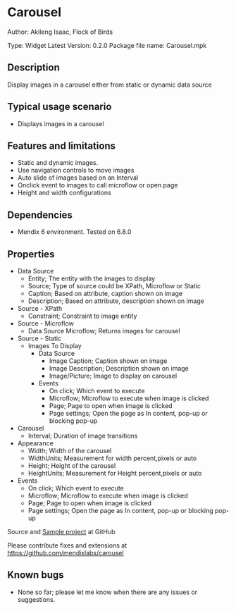 # Carousel
Author: Akileng Isaac, Flock of Birds

Type: Widget
Latest Version: 0.2.0
Package file name: Carousel.mpk

## Description

Display images in a carousel either from static or dynamic data source

## Typical usage scenario

* Displays images in a carousel

## Features and limitations

* Static and dynamic images.
* Use navigation controls to move images
* Auto slide of images based on an Interval
* Onclick event to images to call microflow or open page
* Height and width configurations

## Dependencies

* Mendix 6 environment. Tested on 6.8.0

## Properties
* Data Source
  * Entity; The entity with the images to display
  * Source; Type of source could be XPath, Microflow or Static
  * Caption; Based on attribute, caption shown on image
  * Description; Based on attribute, description shown on image
* Source - XPath
  * Constraint; Constraint to image entity
* Source - Microflow
  * Data Source Microflow; Returns images for carousel
* Source - Static
  * Images To Display
     - Data Source
        - Image Caption; Caption shown on image
        - Image Description; Description shown on image
        - Image/Picture; Image to display on carousel
     - Events
        - On click; Which event to execute
        - Microflow; Microflow to execute when image is clicked
        - Page; Page to open when image is clicked
        - Page settings; Open the page as In content, pop-up or blocking pop-up
* Carousel
  * Interval; Duration of image transitions
* Appearance
  * Width; Width of the carousel
  * WidthUnits; Measurement for width percent,pixels or auto
  * Height; Height of the carousel
  * HeightUnits; Measurement for Height percent,pixels or auto
* Events
  * On click; Which event to execute
  * Microflow; Microflow to execute when image is clicked
  * Page; Page to open when image is clicked
  * Page settings; Open the page as In content, pop-up or blocking pop-up

Source and [Sample project](https://github.com/mendixlabs/carousel/tree/master/test) at GitHub

Please contribute fixes and extensions at https://github.com/mendixlabs/carousel



## Known bugs

* None so far; please let me know when there are any issues or suggestions.
